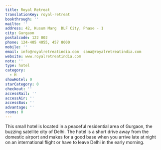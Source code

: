 ```yaml
---
title: Royal Retreat
translationKey: royal-retreat
bookthrough: ''
mailto: ''
address: 42, Kusum Marg  DLF City, Phase - 1
city: Gurgaon
postalcode: 122 002
phone: 124-405 4055, 457 8000
mobile: ''
email: info@royalretreatindia.com  sana@royalretreatindia.com
website: www.royalretreatindia.com
note: ''
type: hotel
category:
  - H
showHotel: 0
starCategory: 0
checkout: ''
accessRail: ''
accessAir: ''
accessBus: ''
advantage: ''
rooms: 0
---
```

This small hotel is located in a peaceful residential area of Gurgaon, the buzzing satellite city of Delhi.     The hotel is a short drive away from the domestic airport and makes for a good base when you arrive late at night on an international flight or have to leave Delhi in the early morning. 